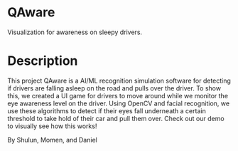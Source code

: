 # QAware
Visualization for awareness on sleepy drivers.


# Description

This project QAware is a AI/ML recognition simulation software for detecting if drivers are falling asleep on the road and pulls over the driver. To show this, we created a UI game for drivers to move around while we monitor the eye awareness level on the driver. Using OpenCV and facial recognition, we use these algorithms to detect if their eyes fall underneath a certain threshold to take hold of their car and pull them over. Check out our demo to visually see how this works!

By Shulun, Momen, and Daniel

